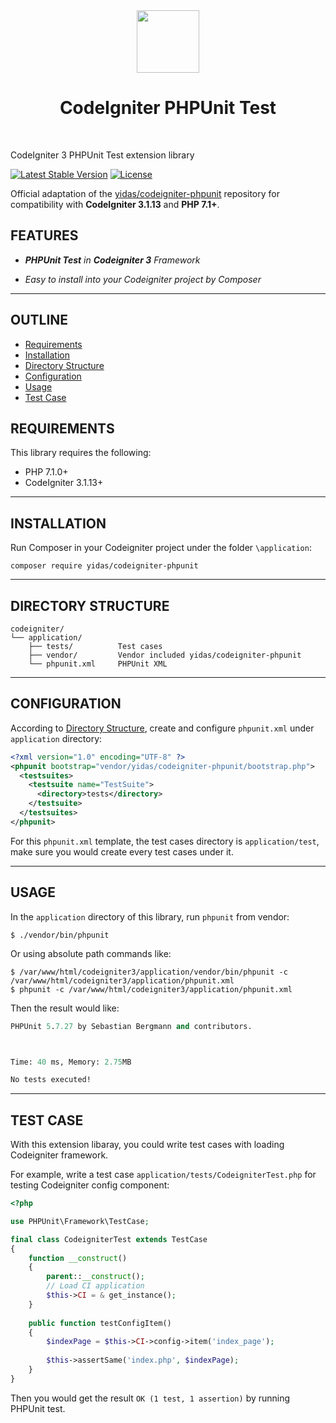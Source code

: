 <div align="center">
    <a href="https://codeigniter.com/" target="_blank">
        <img src="https://codeigniter.com/assets/icons/ci-logo.png" height="100px">
    </a>
    <h1 align="center">CodeIgniter PHPUnit Test</h1>
    <br>
</div>

CodeIgniter 3 PHPUnit Test extension library

[![Latest Stable Version](https://poser.pugx.org/yidas/codeigniter-phpunit/v/stable?format=flat-square)](https://packagist.org/packages/yidas/codeigniter-phpunit)
[![License](https://poser.pugx.org/yidas/codeigniter-phpunit/license?format=flat-square)](https://packagist.org/packages/yidas/codeigniter-phpunit)

Official adaptation of the [yidas/codeigniter-phpunit](https://github.com/yidas/codeigniter-phpunit) repository for compatibility with **CodeIgniter 3.1.13** and **PHP 7.1+**.

FEATURES
--------

- ***PHPUnit Test** in **Codeigniter 3** Framework*

- *Easy to install into your Codeigniter project by Composer*

---

OUTLINE
-------

- [Requirements](#requirements)
- [Installation](#installation)
- [Directory Structure](#directory-structure)
- [Configuration](#configuration)
- [Usage](#usage)
- [Test Case](#test-case)


REQUIREMENTS
------------

This library requires the following:

- PHP 7.1.0+
- CodeIgniter 3.1.13+

---

INSTALLATION
------------

Run Composer in your Codeigniter project under the folder `\application`:

    composer require yidas/codeigniter-phpunit

---

DIRECTORY STRUCTURE
-------------------

```
codeigniter/
└── application/
    ├── tests/          Test cases
    ├── vendor/         Vendor included yidas/codeigniter-phpunit
    └── phpunit.xml     PHPUnit XML
```

---

CONFIGURATION
-------------

According to [Directory Structure](#directory-structure), create and configure `phpunit.xml` under `application` directory:

```xml
<?xml version="1.0" encoding="UTF-8" ?>
<phpunit bootstrap="vendor/yidas/codeigniter-phpunit/bootstrap.php">
  <testsuites>
    <testsuite name="TestSuite">
      <directory>tests</directory>
    </testsuite>
  </testsuites>
</phpunit>
```

For this `phpunit.xml` template, the test cases directory is `application/test`, make sure you would create every test cases under it.

---

USAGE
-----

In the `application` directory of this library, run `phpunit` from vendor:

```
$ ./vendor/bin/phpunit
```

Or using absolute path commands like:

```
$ /var/www/html/codeigniter3/application/vendor/bin/phpunit -c /var/www/html/codeigniter3/application/phpunit.xml
$ phpunit -c /var/www/html/codeigniter3/application/phpunit.xml
```

Then the result would like:

```ps
PHPUnit 5.7.27 by Sebastian Bergmann and contributors.



Time: 40 ms, Memory: 2.75MB

No tests executed!
```

---

TEST CASE
---------

With this extension libaray, you could write test cases with loading Codeigniter framework.

For example, write a test case `application/tests/CodeigniterTest.php` for testing Codeigniter config component:

```php
<?php

use PHPUnit\Framework\TestCase;

final class CodeigniterTest extends TestCase
{
    function __construct() 
    {
        parent::__construct();
        // Load CI application
        $this->CI = & get_instance();
    }
    
    public function testConfigItem()
    {
        $indexPage = $this->CI->config->item('index_page');
        
        $this->assertSame('index.php', $indexPage);
    }
}
```

Then you would get the result `OK (1 test, 1 assertion)` by running PHPUnit test.
